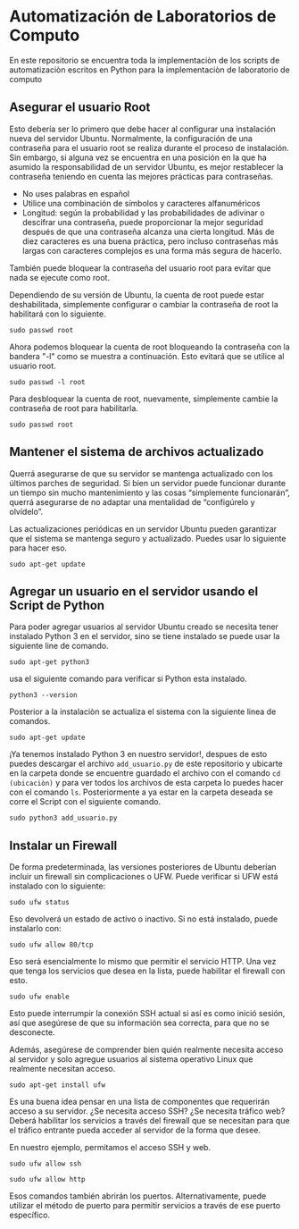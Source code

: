 # Automatización de Laboratorios de Computo
En este repositorio se encuentra toda la implementaciòn de los scripts de automatizaciòn escritos en Python para la implementaciòn de laboratorio de computo

## Asegurar el usuario Root
Esto debería ser lo primero que debe hacer al configurar una instalación nueva del servidor Ubuntu. Normalmente, la configuración de una contraseña para el usuario root se realiza durante el proceso de instalación. Sin embargo, si alguna vez se encuentra en una posición en la que ha asumido la responsabilidad de un servidor Ubuntu, es mejor restablecer la contraseña teniendo en cuenta las mejores prácticas para contraseñas.

* No uses palabras en español
* Utilice una combinación de símbolos y caracteres alfanuméricos
* Longitud: según la probabilidad y las probabilidades de adivinar o descifrar una contraseña, puede proporcionar la mejor seguridad después de que una contraseña alcanza una cierta longitud. Más de diez caracteres es una buena práctica, pero incluso contraseñas más largas con caracteres complejos es una forma más segura de hacerlo.

También puede bloquear la contraseña del usuario root para evitar que nada se ejecute como root.

Dependiendo de su versión de Ubuntu, la cuenta de root puede estar deshabilitada, simplemente configurar o cambiar la contraseña de root la habilitará con lo siguiente.

`sudo passwd root`

Ahora podemos bloquear la cuenta de root bloqueando la contraseña con la bandera "-l" como se muestra a continuación. Esto evitará que se utilice al usuario root.

`sudo passwd -l root`

Para desbloquear la cuenta de root, nuevamente, simplemente cambie la contraseña de root para habilitarla.

`sudo passwd root`

## Mantener el sistema de archivos actualizado

Querrá asegurarse de que su servidor se mantenga actualizado con los últimos parches de seguridad. Si bien un servidor puede funcionar durante un tiempo sin mucho mantenimiento y las cosas “simplemente funcionarán”, querrá asegurarse de no adaptar una mentalidad de “configúrelo y olvídelo”.

Las actualizaciones periódicas en un servidor Ubuntu pueden garantizar que el sistema se mantenga seguro y actualizado. Puedes usar lo siguiente para hacer eso.

`sudo apt-get update`

## Agregar un usuario en el servidor usando el Script de Python

Para poder agregar usuarios al servidor Ubuntu creado se necesita tener instalado Python 3 en el servidor, sino se tiene instalado se puede usar la siguiente line de comando.

`sudo apt-get python3`

usa el siguiente comando para verificar si Python esta instalado.

`python3 --version`

Posterior a la instalaciòn se actualiza el sistema con la siguiente linea de comandos.

`sudo apt-get update`

¡Ya tenemos instalado Python 3 en nuestro servidor!, despues de esto puedes descargar el archivo `add_usuario.py` de este repositorio y ubicarte en la carpeta donde se encuentre guardado el archivo con el comando `cd (ubicaciòn)` y para ver todos los archivos de esta carpeta lo puedes hacer con el comando `ls`. Posteriormente a ya estar en la carpeta deseada se corre el Script con el siguiente comando. 

`sudo python3 add_usuario.py`


## Instalar un Firewall

De forma predeterminada, las versiones posteriores de Ubuntu deberían incluir un firewall sin complicaciones o UFW. Puede verificar si UFW está instalado con lo siguiente:

`sudo ufw status`

Eso devolverá un estado de activo o inactivo. Si no está instalado, puede instalarlo con:

`sudo ufw allow 80/tcp`

Eso será esencialmente lo mismo que permitir el servicio HTTP. Una vez que tenga los servicios que desea en la lista, puede habilitar el firewall con esto.


`sudo ufw enable`

Esto puede interrumpir la conexión SSH actual si así es como inició sesión, así que asegúrese de que su información sea correcta, para que no se desconecte.

Además, asegúrese de comprender bien quién realmente necesita acceso al servidor y solo agregue usuarios al sistema operativo Linux que realmente necesitan acceso.



`sudo apt-get install ufw`

Es una buena idea pensar en una lista de componentes que requerirán acceso a su servidor. ¿Se necesita acceso SSH? ¿Se necesita tráfico web? Deberá habilitar los servicios a través del firewall que se necesitan para que el tráfico entrante pueda acceder al servidor de la forma que desee.

En nuestro ejemplo, permitamos el acceso SSH y web.

`sudo ufw allow ssh`

`sudo ufw allow http`

Esos comandos también abrirán los puertos. Alternativamente, puede utilizar el método de puerto para permitir servicios a través de ese puerto específico.


